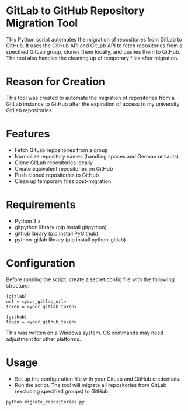 # GitLab to GitHub Repository Migration Tool
This Python script automates the migration of repositories from GitLab to GitHub. It uses the GitHub API and GitLab API to fetch repositories from a specified GitLab group, clones them locally, and pushes them to GitHub. The tool also handles the cleaning up of temporary files after migration.

# Reason for Creation
This tool was created to automate the migration of repositories from a GitLab instance to GitHub after the expiration of access to my university GitLab repositories.

# Features
- Fetch GitLab repositories from a group
- Normalize repository names (handling spaces and German umlauts)
- Clone GitLab repositories locally
- Create equivalent repositories on GitHub
- Push cloned repositories to GitHub
- Clean up temporary files post-migration

# Requirements
- Python 3.x
- gitpython library (pip install gitpython)
- github library (pip install PyGithub)
- python-gitlab library (pip install python-gitlab)

# Configuration
Before running the script, create a secret.config file with the following structure:
```
[gitlab]
url = <your_gitlab_url>
token = <your_gitlab_token>

[github]
token = <your_github_token>
```
This was written on a Windows system. OS commands may need adjustment for other platforms.

# Usage
- Set up the configuration file with your GitLab and GitHub credentials.
- Run the script. The tool will migrate all repositories from GitLab (excluding specified groups) to GitHub.
```
python migrate_repositories.py
```
